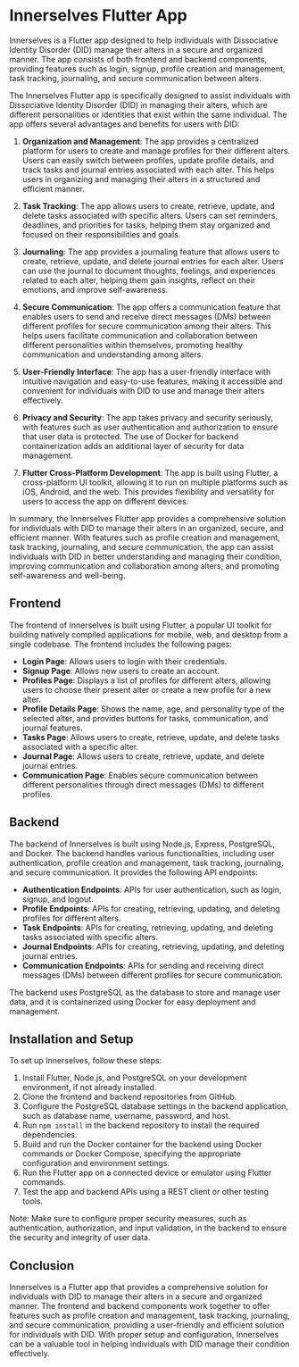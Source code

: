# Innerselves Flutter App

Innerselves is a Flutter app designed to help individuals with Dissociative Identity Disorder (DID) manage their alters in a secure and organized manner. The app consists of both frontend and backend components, providing features such as login, signup, profile creation and management, task tracking, journaling, and secure communication between alters.

The Innerselves Flutter app is specifically designed to assist individuals with Dissociative Identity Disorder (DID) in managing their alters, which are different personalities or identities that exist within the same individual. The app offers several advantages and benefits for users with DID:

1. **Organization and Management**: The app provides a centralized platform for users to create and manage profiles for their different alters. Users can easily switch between profiles, update profile details, and track tasks and journal entries associated with each alter. This helps users in organizing and managing their alters in a structured and efficient manner.

2. **Task Tracking**: The app allows users to create, retrieve, update, and delete tasks associated with specific alters. Users can set reminders, deadlines, and priorities for tasks, helping them stay organized and focused on their responsibilities and goals.

3. **Journaling**: The app provides a journaling feature that allows users to create, retrieve, update, and delete journal entries for each alter. Users can use the journal to document thoughts, feelings, and experiences related to each alter, helping them gain insights, reflect on their emotions, and improve self-awareness.

4. **Secure Communication**: The app offers a communication feature that enables users to send and receive direct messages (DMs) between different profiles for secure communication among their alters. This helps users facilitate communication and collaboration between different personalities within themselves, promoting healthy communication and understanding among alters.

5. **User-Friendly Interface**: The app has a user-friendly interface with intuitive navigation and easy-to-use features, making it accessible and convenient for individuals with DID to use and manage their alters effectively.

6. **Privacy and Security**: The app takes privacy and security seriously, with features such as user authentication and authorization to ensure that user data is protected. The use of Docker for backend containerization adds an additional layer of security for data management.

7. **Flutter Cross-Platform Development**: The app is built using Flutter, a cross-platform UI toolkit, allowing it to run on multiple platforms such as iOS, Android, and the web. This provides flexibility and versatility for users to access the app on different devices.

In summary, the Innerselves Flutter app provides a comprehensive solution for individuals with DID to manage their alters in an organized, secure, and efficient manner. With features such as profile creation and management, task tracking, journaling, and secure communication, the app can assist individuals with DID in better understanding and managing their condition, improving communication and collaboration among alters, and promoting self-awareness and well-being.

## Frontend

The frontend of Innerselves is built using Flutter, a popular UI toolkit for building natively compiled applications for mobile, web, and desktop from a single codebase. The frontend includes the following pages:

- **Login Page**: Allows users to login with their credentials.
- **Signup Page**: Allows new users to create an account.
- **Profiles Page**: Displays a list of profiles for different alters, allowing users to choose their present alter or create a new profile for a new alter.
- **Profile Details Page**: Shows the name, age, and personality type of the selected alter, and provides buttons for tasks, communication, and journal features.
- **Tasks Page**: Allows users to create, retrieve, update, and delete tasks associated with a specific alter.
- **Journal Page**: Allows users to create, retrieve, update, and delete journal entries.
- **Communication Page**: Enables secure communication between different personalities through direct messages (DMs) to different profiles.

## Backend

The backend of Innerselves is built using Node.js, Express, PostgreSQL, and Docker. The backend handles various functionalities, including user authentication, profile creation and management, task tracking, journaling, and secure communication. It provides the following API endpoints:

- **Authentication Endpoints**: APIs for user authentication, such as login, signup, and logout.
- **Profile Endpoints**: APIs for creating, retrieving, updating, and deleting profiles for different alters.
- **Task Endpoints**: APIs for creating, retrieving, updating, and deleting tasks associated with specific alters.
- **Journal Endpoints**: APIs for creating, retrieving, updating, and deleting journal entries.
- **Communication Endpoints**: APIs for sending and receiving direct messages (DMs) between different profiles for secure communication.

The backend uses PostgreSQL as the database to store and manage user data, and it is containerized using Docker for easy deployment and management.

## Installation and Setup

To set up Innerselves, follow these steps:

1. Install Flutter, Node.js, and PostgreSQL on your development environment, if not already installed.
2. Clone the frontend and backend repositories from GitHub.
3. Configure the PostgreSQL database settings in the backend application, such as database name, username, password, and host.
4. Run `npm install` in the backend repository to install the required dependencies.
5. Build and run the Docker container for the backend using Docker commands or Docker Compose, specifying the appropriate configuration and environment settings.
6. Run the Flutter app on a connected device or emulator using Flutter commands.
7. Test the app and backend APIs using a REST client or other testing tools.

Note: Make sure to configure proper security measures, such as authentication, authorization, and input validation, in the backend to ensure the security and integrity of user data.

## Conclusion

Innerselves is a Flutter app that provides a comprehensive solution for individuals with DID to manage their alters in a secure and organized manner. The frontend and backend components work together to offer features such as profile creation and management, task tracking, journaling, and secure communication, providing a user-friendly and efficient solution for individuals with DID. With proper setup and configuration, Innerselves can be a valuable tool in helping individuals with DID manage their condition effectively.
